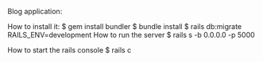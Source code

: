 Blog application:

How to install it: $ gem install bundler $ bundle install $ rails db:migrate RAILS_ENV=development How to run the server $ rails s -b 0.0.0.0 -p 5000

How to start the rails console $ rails c
